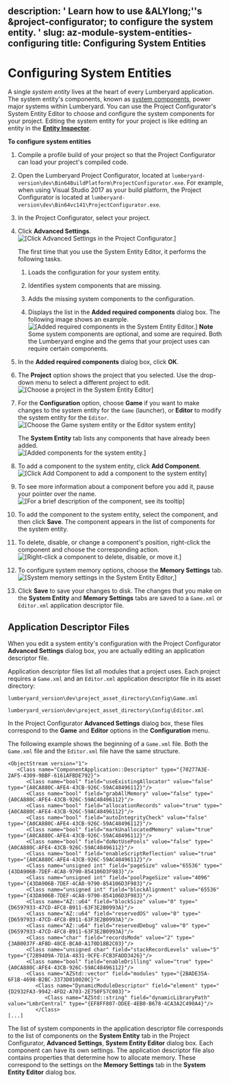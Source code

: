 description: ' Learn how to use &ALYlong;''s &project-configurator; to configure the
  system entity. '
slug: az-module-system-entities-configuring
title: Configuring System Entities
---
# Configuring System Entities<a name="az-module-system-entities-configuring"></a>

A single *system entity* lives at the heart of every Lumberyard application\. The system entity's components, known as [system components](az-module-system-components.md), power major systems within Lumberyard\. You can use the Project Configurator's System Entity Editor to choose and configure the system components for your project\. Editing the system entity for your project is like editing an entity in the **[Entity Inspector](component-entity-inspector.md)**\.

**To configure system entities**

1. Compile a profile build of your project so that the Project Configurator can load your project's compiled code\.

1. Open the Lumberyard Project Configurator, located at `lumberyard-version\dev\Bin64BuildPlatform\ProjectConfigurator.exe`\. For example, when using Visual Studio 2017 as your build platform, the Project Configurator is located at `lumberyard-version\dev\Bin64vc141\ProjectConfigurator.exe`\.

1. In the Project Configurator, select your project\.

1. Click **Advanced Settings**\.  
![\[Click Advanced Settings in the Project Configurator.\]](/images/userguide/modules/az-module-system-entities-advanced-settings.png)

   The first time that you use the System Entity Editor, it performs the following tasks\.

   1. Loads the configuration for your system entity\.

   1. Identifies system components that are missing\.

   1. Adds the missing system components to the configuration\.

   1. Displays the list in the **Added required components** dialog box\. The following image shows an example\.  
![\[Added required components in the System Entity Editor.\]](/images/userguide/modules/az-module-system-entities-added-required-components.png)
**Note**  
Some system components are optional, and some are required\. Both the Lumberyard engine and the gems that your project uses can require certain components\.

1. In the **Added required components** dialog box, click **OK**\.

1. The **Project** option shows the project that you selected\. Use the drop\-down menu to select a different project to edit\.   
![\[Choose a project in the System Entity Editor\]](/images/userguide/modules/az-module-system-entities-choose-project.png)

1. For the **Configuration** option, choose **Game** if you want to make changes to the system entity for the `Game` \(launcher\), or **Editor** to modify the system entity for the `Editor`\.  
![\[Choose the Game system entity or the Editor system entity\]](/images/userguide/modules/az-module-system-entities-choose-game-or-editor.png)

   The **System Entity** tab lists any components that have already been added\.  
![\[Added components for the system entity.\]](/images/userguide/modules/az-module-system-entities-tab-added-components.png)

1. To add a component to the system entity, click **Add Component**\.  
![\[Click Add Component to add a component to the system entity\]](/images/userguide/modules/az-module-system-entities-add-component.png)

1. To see more information about a component before you add it, pause your pointer over the name\.  
![\[For a brief description of the component, see its tooltip\]](/images/userguide/modules/az-module-system-entities-add-component-tool-tip.png)

1. To add the component to the system entity, select the component, and then click **Save**\. The component appears in the list of components for the system entity\.

1. To delete, disable, or change a component's position, right\-click the component and choose the corresponding action\.  
![\[Right-click a component to delete, disable, or move it.\]](/images/userguide/modules/az-module-system-entities-context-menu.png)

1. To configure system memory options, choose the **Memory Settings** tab\.  
![\[System memory settings in the System Entity Editor,\]](/images/userguide/modules/az-module-system-entities-system-memory-settings.png)

1. Click **Save** to save your changes to disk\. The changes that you make on the **System Entity** and **Memory Settings** tabs are saved to a `Game.xml` or `Editor.xml` application descriptor file\.

## Application Descriptor Files<a name="az-module-system-entities-configuring-app-descriptor-files"></a>

When you edit a system entity's configuration with the Project Configurator **Advanced Settings** dialog box, you are actually editing an application descriptor file\.

Application descriptor files list all modules that a project uses\. Each project requires a `Game.xml` and an `Editor.xml` application descriptor file in its asset directory:

`lumberyard_version\dev\project_asset_directory\Config\Game.xml`

`lumberyard_version\dev\project_asset_directory\Config\Editor.xml`

In the Project Configurator **Advanced Settings** dialog box, these files correspond to the **Game** and **Editor** options in the **Configuration** menu\.

The following example shows the beginning of a `Game.xml` file\. Both the `Game.xml` file and the `Editor.xml` file have the same structure\.

```
<ObjectStream version="1">
   <Class name="ComponentApplication::Descriptor" type="{70277A3E-2AF5-4309-9BBF-6161AFBDE792}">
      <Class name="bool" field="useExistingAllocator" value="false" type="{A0CA880C-AFE4-43CB-926C-59AC48496112}"/>
      <Class name="bool" field="grabAllMemory" value="false" type="{A0CA880C-AFE4-43CB-926C-59AC48496112}"/>
      <Class name="bool" field="allocationRecords" value="true" type="{A0CA880C-AFE4-43CB-926C-59AC48496112}"/>
      <Class name="bool" field="autoIntegrityCheck" value="false" type="{A0CA880C-AFE4-43CB-926C-59AC48496112}"/>
      <Class name="bool" field="markUnallocatedMemory" value="true" type="{A0CA880C-AFE4-43CB-926C-59AC48496112}"/>
      <Class name="bool" field="doNotUsePools" value="false" type="{A0CA880C-AFE4-43CB-926C-59AC48496112}"/>
      <Class name="bool" field="enableScriptReflection" value="true" type="{A0CA880C-AFE4-43CB-926C-59AC48496112}"/>
      <Class name="unsigned int" field="pageSize" value="65536" type="{43DA906B-7DEF-4CA8-9790-854106D3F983}"/>
      <Class name="unsigned int" field="poolPageSize" value="4096" type="{43DA906B-7DEF-4CA8-9790-854106D3F983}"/>
      <Class name="unsigned int" field="blockAlignment" value="65536" type="{43DA906B-7DEF-4CA8-9790-854106D3F983}"/>
      <Class name="AZ::u64" field="blockSize" value="0" type="{D6597933-47CD-4FC8-B911-63F3E2B0993A}"/>
      <Class name="AZ::u64" field="reservedOS" value="0" type="{D6597933-47CD-4FC8-B911-63F3E2B0993A}"/>
      <Class name="AZ::u64" field="reservedDebug" value="0" type="{D6597933-47CD-4FC8-B911-63F3E2B0993A}"/>
      <Class name="char" field="recordsMode" value="2" type="{3AB0037F-AF8D-48CE-BCA0-A170D18B2C03}"/>
      <Class name="unsigned char" field="stackRecordLevels" value="5" type="{72B9409A-7D1A-4831-9CFE-FCB3FADD3426}"/>
      <Class name="bool" field="enableDrilling" value="true" type="{A0CA880C-AFE4-43CB-926C-59AC48496112}"/>
      <Class name="AZStd::vector" field="modules" type="{2BADE35A-6F1B-4698-B2BC-3373D010020C}">
         <Class name="DynamicModuleDescriptor" field="element" type="{D2932FA3-9942-4FD2-A703-2E750F57C003}">
            <Class name="AZStd::string" field="dynamicLibraryPath" value="LmbrCentral" type="{EF8FF807-DDEE-4EB0-B678-4CA3A2C490A4}"/>
         </Class>
[...]
```

The list of system components in the application descriptor file corresponds to the list of components on the **System Entity** tab in the Project Configurator, **Advanced Settings**, **System Entity Editor** dialog box\. Each component can have its own settings\. The application descriptor file also contains properties that determine how to allocate memory\. These correspond to the settings on the **Memory Settings** tab in the **System Entity Editor** dialog box\.
